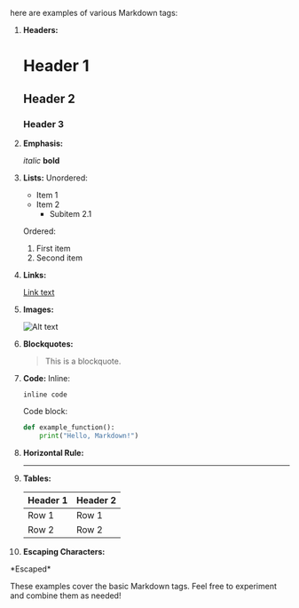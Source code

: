 here are examples of various Markdown tags:

1. **Headers:**
   
   # Header 1
   ## Header 2
   ### Header 3
   

2. **Emphasis:**
   
   *italic*
   **bold**
   

3. **Lists:**
   Unordered:
   
   - Item 1
   - Item 2
     - Subitem 2.1
   

   Ordered:
   
   1. First item
   2. Second item
   

4. **Links:**
   
   [Link text](http://www.example.com)
   

5. **Images:**
   
   ![Alt text](image.jpg)
   

6. **Blockquotes:**
   
   > This is a blockquote.
   

7. **Code:**
   Inline:
   
   `inline code`
   

   Code block:
   ```python
   def example_function():
       print("Hello, Markdown!")
   ```

8. **Horizontal Rule:**
   
   ---
   

9. **Tables:**
   
   | Header 1 | Header 2 |
   |----------|----------|
   | Row 1    | Row 1    |
   | Row 2    | Row 2    |
   

10. **Escaping Characters:**
   
   \*Escaped\*
   

These examples cover the basic Markdown tags. Feel free to experiment and combine them as needed!
